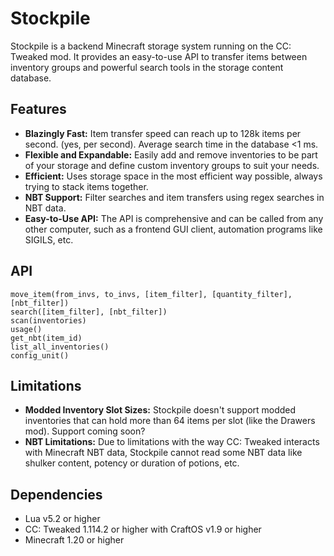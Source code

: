 # Stockpile

Stockpile is a backend Minecraft storage system running on the CC: Tweaked mod. It provides an easy-to-use API to transfer items between inventory groups and powerful search tools in the storage content database.

## Features

- **Blazingly Fast:** Item transfer speed can reach up to 128k items per second. (yes, per second). Average search time in the database <1 ms.
- **Flexible and Expandable:** Easily add and remove inventories to be part of your storage and define custom inventory groups to suit your needs.
- **Efficient:** Uses storage space in the most efficient way possible, always trying to stack items together.
- **NBT Support:** Filter searches and item transfers using regex searches in NBT data.
- **Easy-to-Use API:** The API is comprehensive and can be called from any other computer, such as a frontend GUI client, automation programs like SIGILS, etc.

## API
```
move_item(from_invs, to_invs, [item_filter], [quantity_filter], [nbt_filter])
search([item_filter], [nbt_filter])
scan(inventories)
usage()
get_nbt(item_id)
list_all_inventories()
config_unit()
```

## Limitations

- **Modded Inventory Slot Sizes:** Stockpile doesn't support modded inventories that can hold more than 64 items per slot (like the Drawers mod). Support coming soon?
- **NBT Limitations:** Due to limitations with the way CC: Tweaked interacts with Minecraft NBT data, Stockpile cannot read some NBT data like shulker content, potency or duration of potions, etc.

## Dependencies

- Lua v5.2 or higher
- CC: Tweaked 1.114.2 or higher with CraftOS v1.9 or higher
- Minecraft 1.20 or higher
